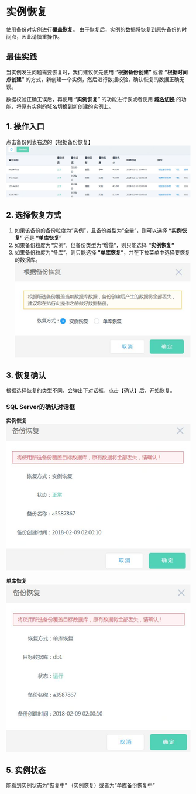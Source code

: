 # 实例恢复
使用备份对实例进行**覆盖恢复**。 由于恢复后，实例的数据将恢复到原先备份的时间点，因此请慎重操作。

## 最佳实践
当实例发生问题需要恢复时，我们建议优先使用 **“根据备份创建”** 或者 **“根据时间点创建”** 的方式，新创建一个实例，然后进行数据校验，确认恢复的数据正确无误。 

数据校验正确无误后，再使用 **“实例恢复”** 的功能进行恢或者使用 [**域名切换**](../../Instance/Exchanged-DNS.md) 的功能，将原有实例的域名切换到新创建的实例上。

## 1. 操作入口
点击备份列表右边的【根据备份恢复】
![实例恢复1](../../../../../../image/RDS/Restore-Instance-1.png)

## 2. 选择恢复方式
1. 如果该备份的备份粒度为“实例”，且备份类型为“全量”，则可以选择 **“实例恢复”** 还是 **“单库恢复”**
2. 如果备份粒度为“实例”，但备份类型为“增量”，则只能选择 **“实例恢复”**
3. 如果备份粒度为“多库”，则只能选择 **“单库恢复”**，并在下拉菜单中选择要恢复的数据库。
![实例恢复2](../../../../../../image/RDS/Restore-Instance-2.png)

## 3. 恢复确认
根据选择恢复的类型不同，会弹出下对话框。点击【确认】后，开始恢复。
### SQL Server的确认对话框
**实例恢复**<br>
![实例恢复5](../../../../../../image/RDS/Restore-Instance-5.png)

**单库恢复**<br>
![实例恢复6](../../../../../../image/RDS/Restore-Instance-6.png)

## 5. 实例状态
能看到实例状态为“恢复中” （实例恢复）或者为“单库备份恢复中”

